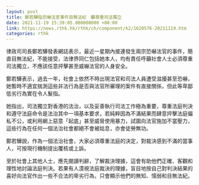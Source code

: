 ```yaml
---
layout: post
title: 鄭若驊指恐嚇法官事件目無法紀　籲尊重司法獨立
date: 2021-11-19 15:39:05.000000000 +08:00
link: https://news.rthk.hk/rthk/ch/component/k2/1620576-20211119.htm
categories: rthk
---
```


律政司司長鄭若驊發表網誌表示，最近一星期內接連發生兩宗恐嚇法官的事件，簡直目無法紀，不能接受，法律界同仁包括她本人，均有責任呼籲社會人士必須尊重司法獨立，不應該任意抨擊甚至威嚇法官的人身安全。

鄭若驊表示，過去一年，社會上依然不時出現法官和司法人員遭受滋擾甚至恐嚇，她暫時不適宜揣測這些非法行為是否與法官所審理的案件有直接關係，但此等卑鄙低劣行為實在令人髮指。

她指出，司法獨立對香港的法治，以及妥善執行司法工作極為重要，尊重法庭判決和遵守法庭命令是法治其中一項基本要求，若純粹因為不滿結果而肆意抨擊法庭偏私不公，或利用網上惡意「起底」甚至威脅使用暴力，試圖向法官施加不當壓力，這些行為在任何一個法治社會都絕不會被姑息，亦會徒勞無功。

鄭若驊說，作為一個法治社會，大家必須尊重法庭的決定，對裁決感到不滿的當事人，可按現行機制提出覆核或上訴。

至於社會上其他人士，應先閱讀判辭，了解裁決理據，這會有助他們正確、客觀和理性地討論法庭判決。若果有人漠視法庭裁決的理據，盲目地按自己對判決結果的喜好向法官作出一些不合法的卑劣行為，只會顯示他們的無知、懦弱和目無法紀。
